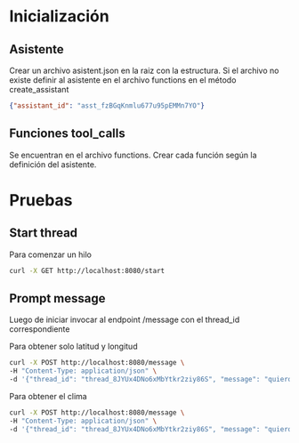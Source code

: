# Inicialización

## Asistente

Crear un archivo asistent.json en la raiz con la estructura. Si el archivo no existe definir al asistente en el archivo functions en el método create_assistant

```json
{"assistant_id": "asst_fzBGqKnmlu677u95pEMMn7YO"}
```
## Funciones tool_calls

Se encuentran en el archivo functions. Crear cada función según la definición del asistente.

# Pruebas

## Start thread
Para comenzar un hilo 

```bash
curl -X GET http://localhost:8080/start
```

## Prompt message
Luego de iniciar invocar al endpoint /message con el thread_id correspondiente

Para obtener solo latitud y longitud
```bash
curl -X POST http://localhost:8080/message \
-H "Content-Type: application/json" \
-d '{"thread_id": "thread_8JYUx4DNo6xMbYtkr2ziy86S", "message": "quiero la ubicación de barcelona"}'
```
Para obtener el clima
```bash
curl -X POST http://localhost:8080/message \
-H "Content-Type: application/json" \
-d '{"thread_id": "thread_8JYUx4DNo6xMbYtkr2ziy86S", "message": "quiero clima de barcelona"}'
```
